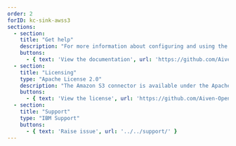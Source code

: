 ```yaml
---
order: 2
forID: kc-sink-awss3
sections:
  - section:
    title: "Get help"
    description: "For more information about configuring and using the connector, see the documentation."
    buttons:
      - { text: 'View the documentation', url: 'https://github.com/Aiven-Open/cloud-storage-connectors-for-apache-kafka/tree/main/s3-sink-connector' }
  - section:
    title: "Licensing"
    type: "Apache License 2.0"
    description: "The Amazon S3 connector is available under the Apache License 2.0 license."
    buttons:
      - { text: 'View the license', url: 'https://github.com/Aiven-Open/cloud-storage-connectors-for-apache-kafka/blob/main/LICENSE' }
  - section:
    title: "Support"
    type: "IBM Support"
    buttons:
      - { text: 'Raise issue', url: '../../support/' }
---
```

